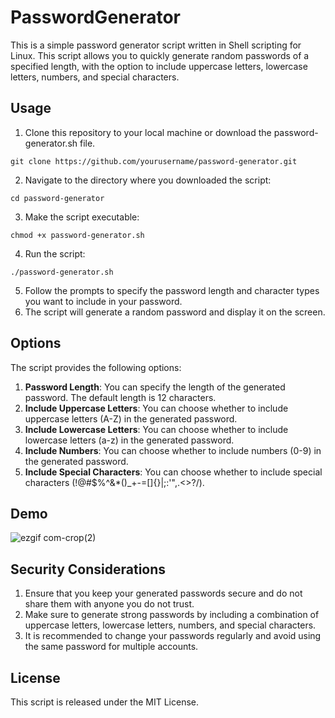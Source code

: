 # PasswordGenerator
This is a simple password generator script written in Shell scripting for Linux. This script allows you to quickly generate random passwords of a specified length, with the option to include uppercase letters, lowercase letters, numbers, and special characters.

## Usage
1. Clone this repository to your local machine or download the password-generator.sh file.
```
git clone https://github.com/yourusername/password-generator.git
```

2. Navigate to the directory where you downloaded the script:
```
cd password-generator
```

3. Make the script executable:
```
chmod +x password-generator.sh
```

4. Run the script:
```
./password-generator.sh
```

5. Follow the prompts to specify the password length and character types you want to include in your password.
6. The script will generate a random password and display it on the screen.

## Options
The script provides the following options:

1. **Password Length**: You can specify the length of the generated password. The default length is 12 characters.
2. **Include Uppercase Letters**: You can choose whether to include uppercase letters (A-Z) in the generated password.
3. **Include Lowercase Letters**: You can choose whether to include lowercase letters (a-z) in the generated password.
4. **Include Numbers**: You can choose whether to include numbers (0-9) in the generated password.
5. **Include Special Characters**: You can choose whether to include special characters (!@#$%^&*()_+-=[]{}|;:'",.<>?/).

## Demo
![ezgif com-crop(2)](https://github.com/Taijasi-Kaveri/PasswordGenerator/assets/52359546/feb576c8-1195-48e4-b822-9e9d52bb0861)

## Security Considerations
1. Ensure that you keep your generated passwords secure and do not share them with anyone you do not trust.
2. Make sure to generate strong passwords by including a combination of uppercase letters, lowercase letters, numbers, and special characters.
3. It is recommended to change your passwords regularly and avoid using the same password for multiple accounts.

## License
This script is released under the MIT License.
